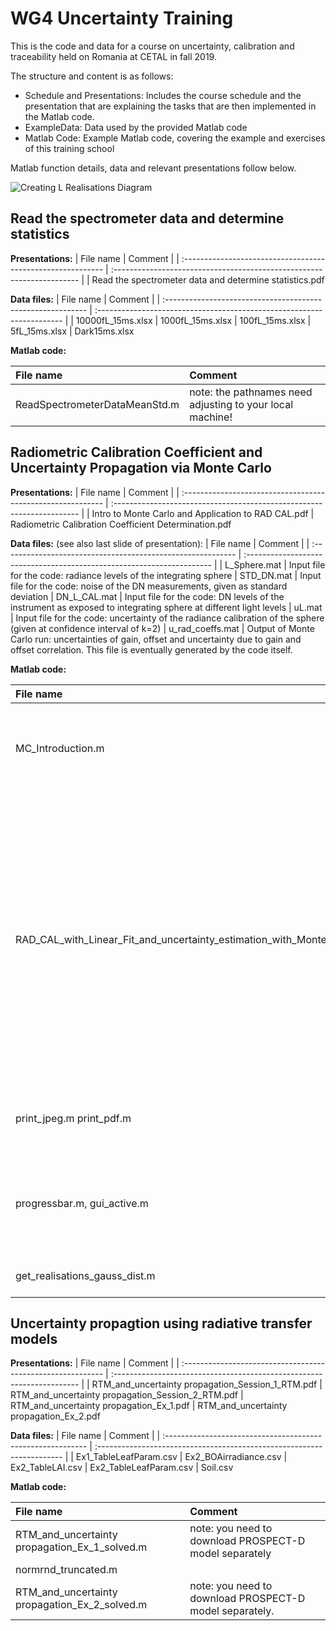 # WG4 Uncertainty Training

This is the code and data for a course on uncertainty, calibration and traceability held on Romania at CETAL in fall 2019.


The structure and content is as follows:

- Schedule and Presentations: Includes the course schedule and the presentation that are explaining the tasks that are then implemented in the Matlab code.
- ExampleData: Data used by the provided Matlab code
- Matlab Code: Example Matlab code, covering the example and exercises of this training school

Matlab function details, data and relevant presentations follow below.


![Creating L Realisations Diagram](/_img/Creating_L_Realisations_Diagram.png)



## Read the spectrometer data and determine statistics

**Presentations:**
| File name                                                   | Comment                                                                | 
| :---------------------------------------------------------- | :--------------------------------------------------------------------- | 
| Read the spectrometer data and determine statistics.pdf


**Data files:**
| File name                                                   | Comment                                                                | 
| :---------------------------------------------------------- | :--------------------------------------------------------------------- | 
| 10000fL_15ms.xlsx
| 1000fL_15ms.xlsx
| 100fL_15ms.xlsx
| 5fL_15ms.xlsx
| Dark15ms.xlsx

**Matlab code:**

| File name                                                   | Comment                                                                | 
| :---------------------------------------------------------- | :--------------------------------------------------------------------- | 
| ReadSpectrometerDataMeanStd.m								| note: the pathnames need adjusting to your local machine!	|



## Radiometric Calibration Coefficient and Uncertainty Propagation via Monte Carlo

**Presentations:**
| File name                                                   | Comment                                                                | 
| :---------------------------------------------------------- | :--------------------------------------------------------------------- | 
| Intro to Monte Carlo and Application to RAD CAL.pdf
| Radiometric Calibration Coefficient Determination.pdf




**Data files:** (see also last slide of presentation): 
| File name                                                   | Comment                                                                | 
| :---------------------------------------------------------- | :--------------------------------------------------------------------- | 
| L_Sphere.mat												| Input file for the code: radiance levels of the integrating sphere
| STD_DN.mat												| Input file for the code: noise of the DN measurements, given as standard deviation
| DN_L_CAL.mat												| Input file for the code: DN levels of the instrument as exposed to integrating sphere at different light levels
| uL.mat												    | Input file for the code: uncertainty of the radiance calibration of the sphere (given at confidence interval of k=2)
| u_rad_coeffs.mat											| Output of Monte Carlo run: uncertainties of gain, offset and uncertainty due to gain and offset correlation. This file is eventually generated by the code itself.



**Matlab code:**

| File name                                                   | Comment                                                                | 
| :---------------------------------------------------------- | :--------------------------------------------------------------------- | 
| MC_Introduction.m											| Code to produce plots shown in the intro to Monte Carlo presentation
| RAD_CAL_with_Linear_Fit_and_uncertainty_estimation_with_Monte_Carlo.m | Main script. Note: set the run_sim = true on line 408 to run MC (This can take very long! You may want initially to choose a lower number of realisations by e.g. setting N = 10 on line 282). Set to false once you have them calculated.
| print_jpeg.m print_pdf.m		| Functions to export figure to JPEG or PDF
| progressbar.m, gui_active.m		| Functions for progress bar used to show progress during monte carlo run
| get_realisations_gauss_dist.m	| Function to create realisations



## Uncertainty propagtion using radiative transfer models

**Presentations:**
| File name                                                   | Comment                                                                | 
| :---------------------------------------------------------- | :--------------------------------------------------------------------- | 
| RTM_and_uncertainty propagation_Session_1_RTM.pdf
| RTM_and_uncertainty propagation_Session_2_RTM.pdf
| RTM_and_uncertainty propagation_Ex_1.pdf
| RTM_and_uncertainty propagation_Ex_2.pdf


**Data files:**
| File name                                                   | Comment                                                                | 
| :---------------------------------------------------------- | :--------------------------------------------------------------------- | 
| Ex1_TableLeafParam.csv
| Ex2_BOAirradiance.csv
| Ex2_TableLAI.csv
| Ex2_TableLeafParam.csv
| Soil.csv

**Matlab code:**

| File name                                                   | Comment                                                                | 
| :---------------------------------------------------------- | :--------------------------------------------------------------------- | 
| RTM_and_uncertainty propagation_Ex_1_solved.m								| note: you need to download PROSPECT-D model separately	|
| normrnd_truncated.m								| 	|
| RTM_and_uncertainty propagation_Ex_2_solved.m								| note: you need to download PROSPECT-D model separately.	|


